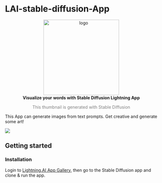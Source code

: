 # LAI-stable-diffusion-App


<p align="center">
  <img width="250" alt="logo" src="https://raw.githubusercontent.com/Lightning-AI/LAI-Stable-Diffusion-App/main/assets/thumbnail.jpg?token=GHSAT0AAAAAABXCKPPFIOJNBYHJ5TAMBE62YYE3RKQ"/>
  <br>
  <strong>Visualize your words with Stable Diffusion Lightning App</strong>
  <br>
  <p align="center" style="color:grey">This thumbnail is generated with Stable Diffusion</p>
</p>
<p align="center">
</p>


This App can generate images from text prompts. Get creative and generate some art!


<img src="https://raw.githubusercontent.com/Lightning-AI/LAI-Stable-Diffusion-App/main/assets/demo.png?token=GHSAT0AAAAAABXCKPPEU666CX2ZFNRYNTSIYYE3MWA">


## Getting started

### Installation

Login to [Lightning.AI App Gallery](https://lightning.ai), then go to the Stable Diffusion app and clone & run the app.
